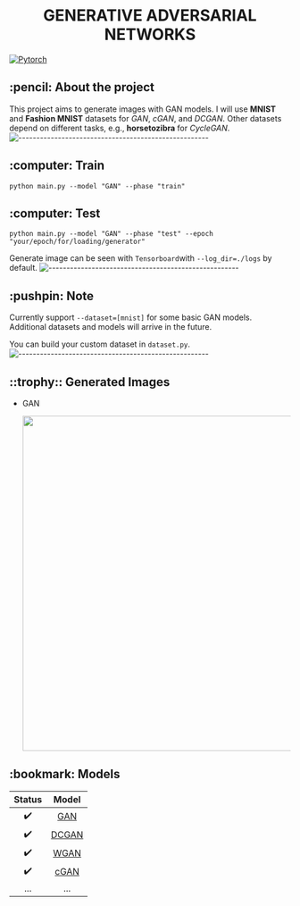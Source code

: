 <h1 align="center"> GENERATIVE ADVERSARIAL NETWORKS </h1>

[![Pytorch](https://img.shields.io/badge/PyTorch-%23EE4C2C.svg?style=for-the-badge&logo=PyTorch&logoColor=white)](https://pytorch.org/)

<h2> :pencil: About the project </h2>

This project aims to generate images with GAN models. I will use **MNIST** and **Fashion MNIST** datasets for *GAN*, *cGAN*, and *DCGAN*. 
Other datasets depend on different tasks, e.g., **horsetozibra** for *CycleGAN*.
![-----------------------------------------------------](https://raw.githubusercontent.com/andreasbm/readme/master/assets/lines/rainbow.png)

<h2> :computer: Train </h2>

```
python main.py --model "GAN" --phase "train"
```

<h2> :computer: Test </h2>

```
python main.py --model "GAN" --phase "test" --epoch "your/epoch/for/loading/generator"
```

Generate image can be seen with `Tensorboard`with `--log_dir=./logs` by default.
![-----------------------------------------------------](https://raw.githubusercontent.com/andreasbm/readme/master/assets/lines/rainbow.png)

<h2> :pushpin: Note </h2>

Currently support  `--dataset=[mnist]` for some basic GAN models. Additional datasets and models will arrive in the future. 

You can build your custom dataset in `dataset.py`.
![-----------------------------------------------------](https://raw.githubusercontent.com/andreasbm/readme/master/assets/lines/rainbow.png)

<h2> ::trophy:: Generated Images</h2>

<ul>
<li> GAN</li>
<p align="center">
  <img src="image/GAN/gan.gif" width=600>
</p>
</ul>

<h2> :bookmark: Models </h2>

Status | Model
:-:| :-:
:heavy_check_mark:| [GAN](https://arxiv.org/abs/1406.2661)
:heavy_check_mark:| [DCGAN](https://arxiv.org/abs/1511.06434)
:heavy_check_mark:| [WGAN](https://arxiv.org/abs/1701.07875)
:heavy_check_mark:| [cGAN](https://arxiv.org/abs/1411.1784)
...| ...
